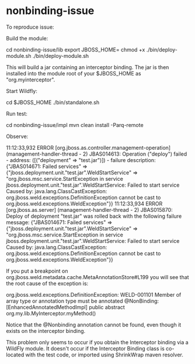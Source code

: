 nonbinding-issue
================

To reproduce issue:

Build the module:

  cd nonbinding-issue/lib
  export JBOSS_HOME=<INSERT HERE>
  chmod +x ./bin/deploy-module.sh
  ./bin/deploy-module.sh

This will build a jar containing an interceptor binding. The jar is then installed into the module root of your $JBOSS_HOME as "org.myinterceptor".

Start Wildfly:

  cd $JBOSS_HOME
  ./bin/standalone.sh

Run test:

  cd nonbinding-issue/impl
  mvn clean install -Parq-remote

Observe:

  11:12:33,932 ERROR [org.jboss.as.controller.management-operation] (management-handler-thread - 2) JBAS014613: Operation ("deploy") failed - address: ([("deployment" => "test.jar")]) - failure description: {"JBAS014671: Failed services" => {"jboss.deployment.unit.\"test.jar\".WeldStartService" => "org.jboss.msc.service.StartException in service jboss.deployment.unit.\"test.jar\".WeldStartService: Failed to start service
    Caused by: java.lang.ClassCastException: org.jboss.weld.exceptions.DefinitionException cannot be cast to org.jboss.weld.exceptions.WeldException"}}
11:12:33,934 ERROR [org.jboss.as.server] (management-handler-thread - 2) JBAS015870: Deploy of deployment "test.jar" was rolled back with the following failure message: 
{"JBAS014671: Failed services" => {"jboss.deployment.unit.\"test.jar\".WeldStartService" => "org.jboss.msc.service.StartException in service jboss.deployment.unit.\"test.jar\".WeldStartService: Failed to start service
    Caused by: java.lang.ClassCastException: org.jboss.weld.exceptions.DefinitionException cannot be cast to org.jboss.weld.exceptions.WeldException"}}

If you put a breakpoint on org.jboss.weld.metadata.cache.MetaAnnotationStore#L199 you will see that the root cause of the exception is:

  org.jboss.weld.exceptions.DefinitionException: WELD-001101 Member of array type or annotation type must be annotated @NonBinding:  [EnhancedAnnotatedMethodImpl] public abstract org.my.lib.MyInterceptor.myMethod()

Notice that the @Nonbinding annotation cannot be found, even though it exists on the interceptor binding.

This problem only seems to occur if you obtain the Interceptor binding via a WildFly module. It doesn't occur if the Interceptor Binding class is co-located with the test code, or imported using ShrinkWrap maven resolver.

